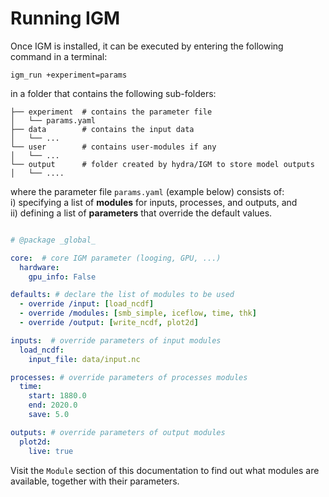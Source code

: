 # Running IGM

Once IGM is installed, it can be executed by entering the following command in a terminal:

```
igm_run +experiment=params
```

in a folder that contains the following sub-folders:

```
├── experiment  # contains the parameter file
│   └── params.yaml
├── data        # contains the input data
│   └── ...
└── user        # contains user-modules if any
│   └── ...
└── output      # folder created by hydra/IGM to store model outputs
│   └── ....
```

where the parameter file `params.yaml` (example below) consists of:  
i) specifying a list of **modules** for inputs, processes, and outputs, and  
ii) defining a list of **parameters** that override the default values.

```yaml

# @package _global_

core:  # core IGM parameter (looging, GPU, ...)
  hardware: 
    gpu_info: False

defaults: # declare the list of modules to be used
  - override /input: [load_ncdf]
  - override /modules: [smb_simple, iceflow, time, thk]
  - override /output: [write_ncdf, plot2d]

inputs:  # override parameters of input modules
  load_ncdf:
    input_file: data/input.nc

processes: # override parameters of processes modules
  time:
    start: 1880.0
    end: 2020.0
    save: 5.0 

outputs: # override parameters of output modules
  plot2d:
    live: true
```

Visit the `Module` section of this documentation to find out what modules are available, together with their parameters.